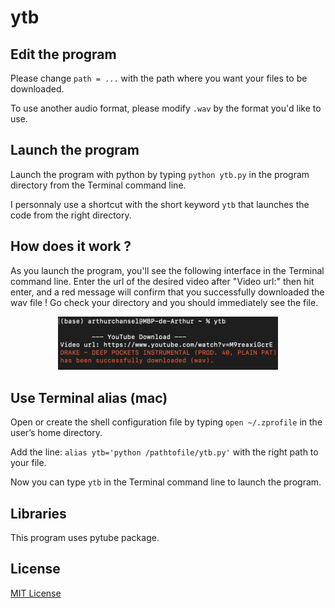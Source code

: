 # ytb

## Edit the program
Please change `path = ...` with the path where you want your files to be downloaded.

To use another audio format, please modify `.wav` by the format you'd like to use.

## Launch the program
Launch the program with python by typing `python ytb.py` in the program directory from the Terminal command line.

I personnaly use a shortcut with the short keyword `ytb` that launches the code from the right directory.

## How does it work ?
As you launch the program, you'll see the following interface in the Terminal command line. Enter the url of the desired video after "Video url:" then hit enter, and a red message will confirm that you successfully downloaded the wav file ! Go check your directory and you should immediately see the file.

<p align="center">
  <img src="img/download.png" width=70% height=70%>
</p>

## Use Terminal alias (mac)
Open or create the shell configuration file by typing `open ~/.zprofile` in the user’s home directory.

Add the line: `alias ytb='python /pathtofile/ytb.py'` with the right path to your file.

Now you can type `ytb` in the Terminal command line to launch the program.

## Libraries
This program uses pytube package.

## License
[MIT License](LICENSE)
